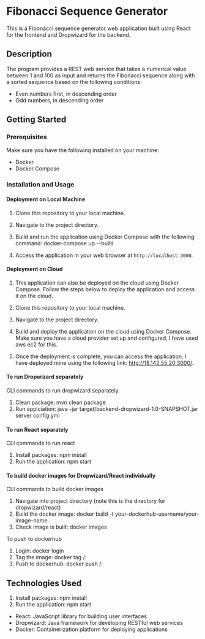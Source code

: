 # Fibonacci Sequence Generator

This is a Fibonacci sequence generator web application built using React for the frontend and Dropwizard for the backend.

## Description

The program provides a REST web service that takes a numerical value between 1 and 100 as input and returns the Fibonacci sequence along with a sorted sequence based on the following conditions:
- Even numbers first, in descending order
- Odd numbers, in descending order

## Getting Started

### Prerequisites

Make sure you have the following installed on your machine:
- Docker
- Docker Compose

### Installation and Usage

#### Deployment on Local Machine

1. Clone this repository to your local machine.

2. Navigate to the project directory.

3. Build and run the application using Docker Compose with the following command: docker-compose up --build

4. Access the application in your web browser at `http://localhost:3000`.

#### Deployment on Cloud

1. This application can also be deployed on the cloud using Docker Compose. Follow the steps below to deploy the application and access it on the cloud.

2. Clone this repository to your local machine.

3. Navigate to the project directory.

4. Build and deploy the application on the cloud using Docker Compose. Make sure you have a cloud provider set up and configured, I have used aws ec2 for this.

5. Once the deployment is complete, you can access the application. I have deployed mine using the following link: http://18.142.55.20:3000/.

#### To run Dropwizard separately
CLI commands to run dropwizard separately.
1. Clean package: mvn clean package
2. Run applciation: java -jar target/backend-dropwizard-1.0-SNAPSHOT.jar server config.yml

#### To run React separately
CLI commands to run react
1. Install packages: npm install
2. Run the application: npm start

#### To build docker images for Dropwizard/React individually
CLI commands to build docker images
1. Navigate into project directory (note this is the directory for dropwizard/react)
2. Build the docker image: docker build -t your-dockerhub-username/your-image-name .
3. Check image is built: docker images

To push to dockerhub
1. Login: docker login
2. Tag the image: docker tag <image-id> <your-dockerhub-username>/<image-name>:<tag-name>
3. Push to dockerhub: docker push <your-dockerhub-username>/<image-name>:<tag-name>

## Technologies Used
1. Install packages: npm install
2. Run the application: npm start

- React: JavaScript library for building user interfaces
- Dropwizard: Java framework for developing RESTful web services
- Docker: Containerization platform for deploying applications

